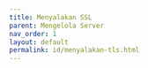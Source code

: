 ```yaml
---
title: Menyalakan SSL
parent: Mengelola Server
nav_order: 1
layout: default
permalink: id/menyalakan-tls.html
---
```


